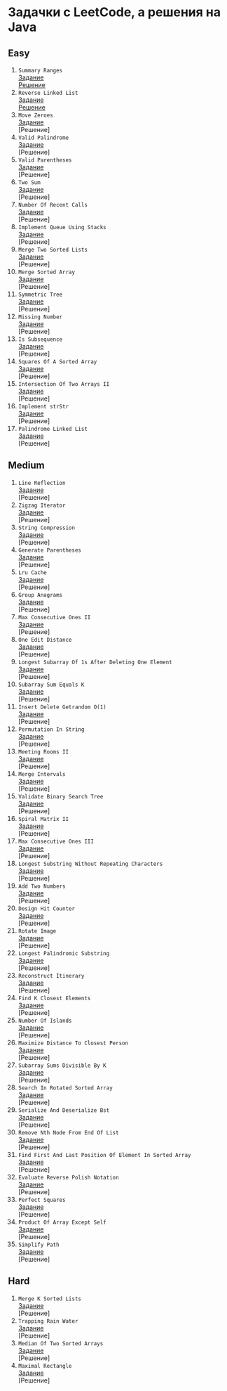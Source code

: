 # Задачки с LeetCode, а решения на Java
## Easy
1. `Summary Ranges`  
   [Задание](https://leetcode.com/problems/summary-ranges/)  
   [Решение](https://github.com/SmartOven/Java-projects/tree/main/LeetCode/src/SummaryRanges)
2. `Reverse Linked List`  
   [Задание](https://leetcode.com/problems/reverse-linked-list/)  
   [Решение](https://github.com/SmartOven/Java-projects/tree/main/LeetCode/src/ReverseLinkedList)
3. `Move Zeroes`  
   [Задание](https://leetcode.com/problems/move-zeroes)  
   [Решение]
4. `Valid Palindrome`  
   [Задание](https://leetcode.com/problems/valid-palindrome)  
   [Решение]
5. `Valid Parentheses`  
   [Задание](https://leetcode.com/problems/valid-parentheses)  
   [Решение]
6. `Two Sum`  
   [Задание](https://leetcode.com/problems/two-sum)  
   [Решение]
7. `Number Of Recent Calls`  
   [Задание](https://leetcode.com/problems/number-of-recent-calls)  
   [Решение]
8. `Implement Queue Using Stacks`  
   [Задание](https://leetcode.com/problems/implement-queue-using-stacks)  
   [Решение]
9. `Merge Two Sorted Lists`  
   [Задание](https://leetcode.com/problems/merge-two-sorted-lists)  
   [Решение]
10. `Merge Sorted Array`  
    [Задание](https://leetcode.com/problems/merge-sorted-array)  
    [Решение]
11. `Symmetric Tree`  
    [Задание](https://leetcode.com/problems/symmetric-tree)  
    [Решение]
12. `Missing Number`  
    [Задание](https://leetcode.com/problems/missing-number)  
    [Решение]
13. `Is Subsequence`  
    [Задание](https://leetcode.com/problems/is-subsequence)  
    [Решение]
14. `Squares Of A Sorted Array`  
    [Задание](https://leetcode.com/problems/squares-of-a-sorted-array)  
    [Решение]
15. `Intersection Of Two Arrays II`  
    [Задание](https://leetcode.com/problems/intersection-of-two-arrays-ii)  
    [Решение]
16. `Implement strStr`  
    [Задание](https://leetcode.com/problems/implement-strstr)  
    [Решение]
17. `Palindrome Linked List`  
    [Задание](https://leetcode.com/problems/palindrome-linked-list)  
    [Решение]
## Medium
1. `Line Reflection`  
   [Задание](https://leetcode.com/problems/line-reflection/)  
   [Решение]  
2. `Zigzag Iterator`  
   [Задание](https://leetcode.com/problems/zigzag-iterator/)  
   [Решение]  
3. `String Compression`  
   [Задание](https://leetcode.com/problems/string-compression)  
   [Решение]
4. `Generate Parentheses`  
   [Задание](https://leetcode.com/problems/generate-parentheses)  
   [Решение]
5. `Lru Cache`  
   [Задание](https://leetcode.com/problems/lru-cache)  
   [Решение]
6. `Group Anagrams`  
   [Задание](https://leetcode.com/problems/group-anagrams)  
   [Решение]
7. `Max Consecutive Ones II`  
   [Задание](https://leetcode.com/problems/max-consecutive-ones-ii)  
   [Решение]
8. `One Edit Distance`  
   [Задание](https://leetcode.com/problems/one-edit-distance)  
   [Решение]
9. `Longest Subarray Of 1s After Deleting One Element`  
   [Задание](https://leetcode.com/problems/longest-subarray-of-1s-after-deleting-one-element)  
   [Решение]
10. `Subarray Sum Equals K`  
    [Задание](https://leetcode.com/problems/subarray-sum-equals-k)  
    [Решение]
11. `Insert Delete Getrandom O(1)`  
    [Задание](https://leetcode.com/problems/insert-delete-getrandom-o1)  
    [Решение]
12. `Permutation In String`  
    [Задание](https://leetcode.com/problems/permutation-in-string)  
    [Решение]
13. `Meeting Rooms II`  
    [Задание](https://leetcode.com/problems/meeting-rooms-ii)  
    [Решение]
14. `Merge Intervals`  
    [Задание](https://leetcode.com/problems/merge-intervals)  
    [Решение]
15. `Validate Binary Search Tree`  
    [Задание](https://leetcode.com/problems/validate-binary-search-tree)  
    [Решение]
16. `Spiral Matrix II`  
    [Задание](https://leetcode.com/problems/spiral-matrix-ii)  
    [Решение]
17. `Max Consecutive Ones III`  
    [Задание](https://leetcode.com/problems/max-consecutive-ones-iii)  
    [Решение]
18. `Longest Substring Without Repeating Characters`  
    [Задание](https://leetcode.com/problems/longest-substring-without-repeating-characters)  
    [Решение]
19. `Add Two Numbers`  
    [Задание](https://leetcode.com/problems/add-two-numbers)  
    [Решение]
20. `Design Hit Counter`  
    [Задание](https://leetcode.com/problems/design-hit-counter)  
    [Решение]
21. `Rotate Image`  
    [Задание](https://leetcode.com/problems/rotate-image)  
    [Решение]
22. `Longest Palindromic Substring`  
    [Задание](https://leetcode.com/problems/longest-palindromic-substring)  
    [Решение]
23. `Reconstruct Itinerary`  
    [Задание](https://leetcode.com/problems/reconstruct-itinerary)  
    [Решение]
24. `Find K Closest Elements`  
    [Задание](https://leetcode.com/problems/find-k-closest-elements)  
    [Решение]
25. `Number Of Islands`  
    [Задание](https://leetcode.com/problems/number-of-islands)  
    [Решение]
26. `Maximize Distance To Closest Person`  
    [Задание](https://leetcode.com/problems/maximize-distance-to-closest-person)  
    [Решение]
27. `Subarray Sums Divisible By K`  
    [Задание](https://leetcode.com/problems/subarray-sums-divisible-by-k)  
    [Решение]
28. `Search In Rotated Sorted Array`  
    [Задание](https://leetcode.com/problems/search-in-rotated-sorted-array)  
    [Решение]
29. `Serialize And Deserialize Bst`  
    [Задание](https://leetcode.com/problems/serialize-and-deserialize-bst)  
    [Решение]
30. `Remove Nth Node From End Of List`  
    [Задание](https://leetcode.com/problems/remove-nth-node-from-end-of-list)  
    [Решение]
31. `Find First And Last Position Of Element In Sorted Array`  
    [Задание](https://leetcode.com/problems/find-first-and-last-position-of-element-in-sorted-array)  
    [Решение]
32. `Evaluate Reverse Polish Notation`  
    [Задание](https://leetcode.com/problems/evaluate-reverse-polish-notation)  
    [Решение]
33. `Perfect Squares`  
    [Задание](https://leetcode.com/problems/perfect-squares)  
    [Решение]
34. `Product Of Array Except Self`  
    [Задание](https://leetcode.com/problems/product-of-array-except-self)  
    [Решение]
35. `Simplify Path`  
    [Задание](https://leetcode.com/problems/simplify-path)  
    [Решение]


## Hard
1. `Merge K Sorted Lists`  
   [Задание](https://leetcode.com/problems/merge-k-sorted-lists)  
   [Решение]
2. `Trapping Rain Water`  
   [Задание](https://leetcode.com/problems/trapping-rain-water)  
   [Решение]
3. `Median Of Two Sorted Arrays`  
   [Задание](https://leetcode.com/problems/median-of-two-sorted-arrays)  
   [Решение]
4. `Maximal Rectangle`  
   [Задание](https://leetcode.com/problems/maximal-rectangle)  
   [Решение]  

